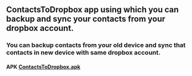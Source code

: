 ## ContactsToDropbox app using which you can backup and sync your contacts from your dropbox account.
### You can backup contacts from your old device and sync that contacts in new device with same dropbox account.
#### APK [ContactsToDropbox.apk](https://github.com/shivamsoni18/Contacts_Upload-Sync_Dropbox/blob/master/ContactsToDropbox.apk?raw=true)
